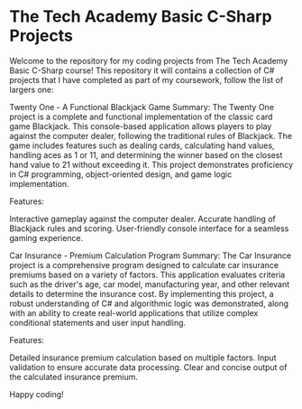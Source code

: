 # The Tech Academy Basic C-Sharp Projects

Welcome to the repository for my coding projects from The Tech Academy Basic C-Sharp course! This repository it will contains a collection of C# projects that I have completed as part of my coursework, follow the list of largers one:

Twenty One - A Functional Blackjack Game
Summary:
The Twenty One project is a complete and functional implementation of the classic card game Blackjack. This console-based application allows players to play against the computer dealer, following the traditional rules of Blackjack. The game includes features such as dealing cards, calculating hand values, handling aces as 1 or 11, and determining the winner based on the closest hand value to 21 without exceeding it. This project demonstrates proficiency in C# programming, object-oriented design, and game logic implementation.

Features:

Interactive gameplay against the computer dealer.
Accurate handling of Blackjack rules and scoring.
User-friendly console interface for a seamless gaming experience.

Car Insurance - Premium Calculation Program
Summary:
The Car Insurance project is a comprehensive program designed to calculate car insurance premiums based on a variety of factors. This application evaluates criteria such as the driver's age, car model, manufacturing year, and other relevant details to determine the insurance cost. By implementing this project, a robust understanding of C# and algorithmic logic was demonstrated, along with an ability to create real-world applications that utilize complex conditional statements and user input handling.

Features:

Detailed insurance premium calculation based on multiple factors.
Input validation to ensure accurate data processing.
Clear and concise output of the calculated insurance premium.

Happy coding!
